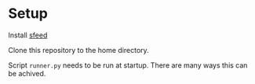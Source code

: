 # Setup
Install [sfeed](https://codemadness.org/sfeed-simple-feed-parser.html)

Clone this repository to the home directory.

Script `runner.py` needs to be run at startup. There are many ways this can be achived.
